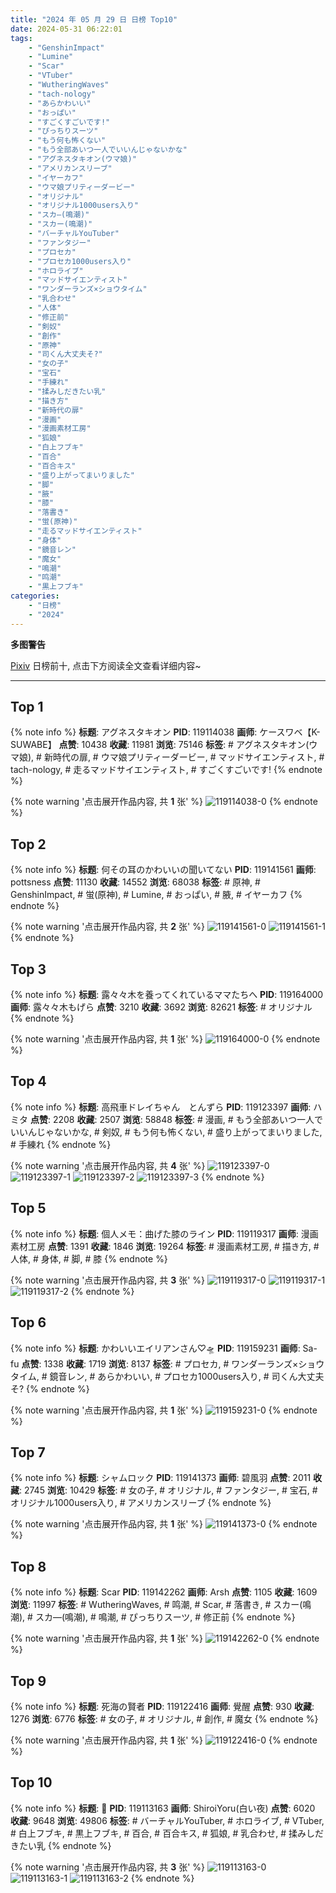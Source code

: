 ```yaml
---
title: "2024 年 05 月 29 日 日榜 Top10"
date: 2024-05-31 06:22:01
tags:
    - "GenshinImpact"
    - "Lumine"
    - "Scar"
    - "VTuber"
    - "WutheringWaves"
    - "tach-nology"
    - "あらかわいい"
    - "おっぱい"
    - "すごくすごいです!"
    - "ぴっちりスーツ"
    - "もう何も怖くない"
    - "もう全部あいつ一人でいいんじゃないかな"
    - "アグネスタキオン(ウマ娘)"
    - "アメリカンスリーブ"
    - "イヤーカフ"
    - "ウマ娘プリティーダービー"
    - "オリジナル"
    - "オリジナル1000users入り"
    - "スカ―(鳴潮)"
    - "スカー(鳴潮)"
    - "バーチャルYouTuber"
    - "ファンタジー"
    - "プロセカ"
    - "プロセカ1000users入り"
    - "ホロライブ"
    - "マッドサイエンティスト"
    - "ワンダーランズ×ショウタイム"
    - "乳合わせ"
    - "人体"
    - "修正前"
    - "剣奴"
    - "創作"
    - "原神"
    - "司くん大丈夫そ?"
    - "女の子"
    - "宝石"
    - "手練れ"
    - "揉みしだきたい乳"
    - "描き方"
    - "新時代の扉"
    - "漫画"
    - "漫画素材工房"
    - "狐娘"
    - "白上フブキ"
    - "百合"
    - "百合キス"
    - "盛り上がってまいりました"
    - "脚"
    - "腋"
    - "膝"
    - "落書き"
    - "蛍(原神)"
    - "走るマッドサイエンティスト"
    - "身体"
    - "鏡音レン"
    - "魔女"
    - "鳴潮"
    - "鸣潮"
    - "黒上フブキ"
categories:
    - "日榜"
    - "2024"
---
```


<i class="fa fa-triangle-exclamation"></i>**多图警告**<i class="fa fa-triangle-exclamation"></i>

[Pixiv](https://www.pixiv.net/) 日榜前十, 点击下方阅读全文查看详细内容~

<!-- more -->

---

## Top 1

{% note info %}
**标题**: アグネスタキオン
**PID**: 119114038 **画师**: ケースワベ【K-SUWABE】
**点赞**: 10438 **收藏**: 11981 **浏览**: 75146
**标签**: # アグネスタキオン(ウマ娘), # 新時代の扉, # ウマ娘プリティーダービー, # マッドサイエンティスト, # tach-nology, # 走るマッドサイエンティスト, # すごくすごいです!
{% endnote %}

{% note warning '点击展开作品内容, 共 **1** 张' %}
![119114038-0](https://i.pixiv.re/img-original/img/2024/05/28/00/16/54/119114038_p0.jpg)
{% endnote %}

## Top 2

{% note info %}
**标题**: 何その耳のかわいいの聞いてない
**PID**: 119141561 **画师**: pottsness
**点赞**: 11130 **收藏**: 14552 **浏览**: 68038
**标签**: # 原神, # GenshinImpact, # 蛍(原神), # Lumine, # おっぱい, # 腋, # イヤーカフ
{% endnote %}

{% note warning '点击展开作品内容, 共 **2** 张' %}
![119141561-0](https://i.pixiv.re/img-original/img/2024/05/29/00/00/55/119141561_p0.jpg)
![119141561-1](https://i.pixiv.re/img-original/img/2024/05/29/00/00/55/119141561_p1.jpg)
{% endnote %}

## Top 3

{% note info %}
**标题**: 露々々木を養ってくれているママたちへ
**PID**: 119164000 **画师**: 露々々木もげら
**点赞**: 3210 **收藏**: 3692 **浏览**: 82621
**标签**: # オリジナル
{% endnote %}

{% note warning '点击展开作品内容, 共 **1** 张' %}
![119164000-0](https://i.pixiv.re/img-original/img/2024/05/29/21/32/52/119164000_p0.jpg)
{% endnote %}

## Top 4

{% note info %}
**标题**: 高飛車ドレイちゃん　とんずら
**PID**: 119123397 **画师**: ハミタ
**点赞**: 2208 **收藏**: 2507 **浏览**: 58848
**标签**: # 漫画, # もう全部あいつ一人でいいんじゃないかな, # 剣奴, # もう何も怖くない, # 盛り上がってまいりました, # 手練れ
{% endnote %}

{% note warning '点击展开作品内容, 共 **4** 张' %}
![119123397-0](https://i.pixiv.re/img-original/img/2024/05/28/11/23/02/119123397_p0.png)
![119123397-1](https://i.pixiv.re/img-original/img/2024/05/28/11/23/02/119123397_p1.png)
![119123397-2](https://i.pixiv.re/img-original/img/2024/05/28/11/23/02/119123397_p2.png)
![119123397-3](https://i.pixiv.re/img-original/img/2024/05/28/11/23/02/119123397_p3.png)
{% endnote %}

## Top 5

{% note info %}
**标题**: 個人メモ：曲げた膝のライン
**PID**: 119119317 **画师**: 漫画素材工房
**点赞**: 1391 **收藏**: 1846 **浏览**: 19264
**标签**: # 漫画素材工房, # 描き方, # 人体, # 身体, # 脚, # 膝
{% endnote %}

{% note warning '点击展开作品内容, 共 **3** 张' %}
![119119317-0](https://i.pixiv.re/img-original/img/2024/05/28/06/00/08/119119317_p0.jpg)
![119119317-1](https://i.pixiv.re/img-original/img/2024/05/28/06/00/08/119119317_p1.jpg)
![119119317-2](https://i.pixiv.re/img-original/img/2024/05/28/06/00/08/119119317_p2.jpg)
{% endnote %}

## Top 6

{% note info %}
**标题**: かわいいエイリアンさん♡🛸
**PID**: 119159231 **画师**: Sa-fu
**点赞**: 1338 **收藏**: 1719 **浏览**: 8137
**标签**: # プロセカ, # ワンダーランズ×ショウタイム, # 鏡音レン, # あらかわいい, # プロセカ1000users入り, # 司くん大丈夫そ?
{% endnote %}

{% note warning '点击展开作品内容, 共 **1** 张' %}
![119159231-0](https://i.pixiv.re/img-original/img/2024/05/29/18/51/02/119159231_p0.jpg)
{% endnote %}

## Top 7

{% note info %}
**标题**: シャムロック
**PID**: 119141373 **画师**: 碧風羽
**点赞**: 2011 **收藏**: 2745 **浏览**: 10429
**标签**: # 女の子, # オリジナル, # ファンタジー, # 宝石, # オリジナル1000users入り, # アメリカンスリーブ
{% endnote %}

{% note warning '点击展开作品内容, 共 **1** 张' %}
![119141373-0](https://i.pixiv.re/img-original/img/2024/05/29/00/00/07/119141373_p0.jpg)
{% endnote %}

## Top 8

{% note info %}
**标题**: Scar
**PID**: 119142262 **画师**: Arsh
**点赞**: 1105 **收藏**: 1609 **浏览**: 11997
**标签**: # WutheringWaves, # 鸣潮, # Scar, # 落書き, # スカー(鳴潮), # スカ―(鳴潮), # 鳴潮, # ぴっちりスーツ, # 修正前
{% endnote %}

{% note warning '点击展开作品内容, 共 **1** 张' %}
![119142262-0](https://i.pixiv.re/img-original/img/2024/05/29/00/16/35/119142262_p0.jpg)
{% endnote %}

## Top 9

{% note info %}
**标题**: 死海の賢者
**PID**: 119122416 **画师**: 覺醒
**点赞**: 930 **收藏**: 1276 **浏览**: 6776
**标签**: # 女の子, # オリジナル, # 創作, # 魔女
{% endnote %}

{% note warning '点击展开作品内容, 共 **1** 张' %}
![119122416-0](https://i.pixiv.re/img-original/img/2024/05/28/10/08/00/119122416_p0.jpg)
{% endnote %}

## Top 10

{% note info %}
**标题**: 🦊
**PID**: 119113163 **画师**: ShiroiYoru(白い夜)
**点赞**: 6020 **收藏**: 9648 **浏览**: 49806
**标签**: # バーチャルYouTuber, # ホロライブ, # VTuber, # 白上フブキ, # 黒上フブキ, # 百合, # 百合キス, # 狐娘, # 乳合わせ, # 揉みしだきたい乳
{% endnote %}

{% note warning '点击展开作品内容, 共 **3** 张' %}
![119113163-0](https://i.pixiv.re/img-original/img/2024/05/28/00/00/15/119113163_p0.jpg)
![119113163-1](https://i.pixiv.re/img-original/img/2024/05/28/00/00/15/119113163_p1.jpg)
![119113163-2](https://i.pixiv.re/img-original/img/2024/05/28/00/00/15/119113163_p2.jpg)
{% endnote %}
